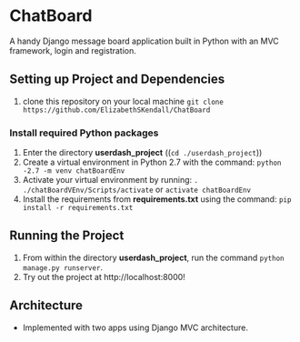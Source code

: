 # ChatBoard
A handy Django message board application built in Python with an MVC framework, login and registration.

## Setting up Project and Dependencies
1.  clone this repository on your local machine
    `git clone https://github.com/ElizabethSKendall/ChatBoard`

### Install required Python packages
1.  Enter the directory **userdash_project** ((`cd ./userdash_project`))
2.  Create a virtual environment in Python 2.7 with the command: `python -2.7 -m venv chatBoardEnv`
3.  Activate your virtual environment by running: `. ./chatBoardVEnv/Scripts/activate` or `activate chatBoardEnv`
4.  Install the requirements from **requirements.txt** using the command: `pip install -r requirements.txt`

## Running the Project
1.  From within the directory **userdash_project**, run the command `python manage.py runserver`.
2.  Try out the project at http://localhost:8000!

## Architecture
- Implemented with two apps using Django MVC architecture.


